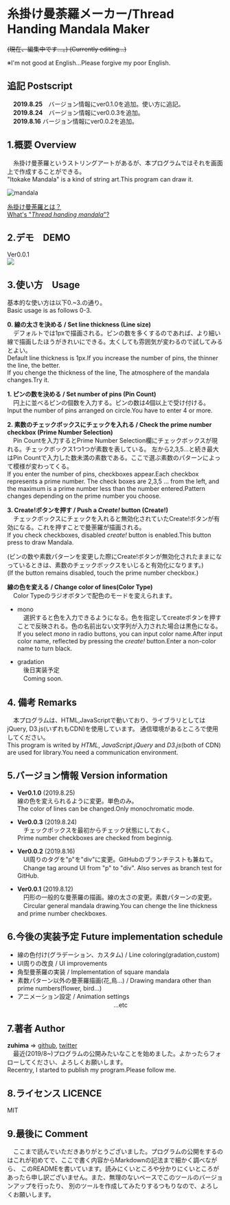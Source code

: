 # 糸掛け曼荼羅メーカー/Thread Handing Mandala Maker

~~(現在、編集中です...。)
(Currently editing...)~~

※I'm not good at English...Please forgive my poor English.

## 追記 Postscript  
　__2019.8.25__　バージョン情報にver0.1.0を追加。使い方に追記。  
　__2019.8.24__　バージョン情報にver0.0.3を追加。  
　__2019.8.16__  バージョン情報にver0.0.2を追加。

## 1.概要 Overview
　糸掛け曼荼羅というストリングアートがあるが、本プログラムではそれを画面上で作成することができる。  
 "Itokake Mandala" is a kind of string art.This program can draw it.

![mandala](https://image.jimcdn.com/app/cms/image/transf/dimension=320x10000:format=jpg/path/s02f156111babe491/image/i6fef9adb67f9fe73/version/1526972599/%E7%B3%B8%E3%81%8B%E3%81%91%E6%9B%BC%E8%8D%BC%E7%BE%85.jpg)


[糸掛け曼荼羅とは？](https://www.itomandala.com/%E7%B3%B8%E3%81%8B%E3%81%91%E6%9B%BC%E8%8D%BC%E7%BE%85%E3%81%A8%E3%81%AF/)  
[What's "_Thread handing mandala_"?](https://www.itomandala.com/%E7%B3%B8%E3%81%8B%E3%81%91%E6%9B%BC%E8%8D%BC%E7%BE%85%E3%81%A8%E3%81%AF/)

## 2.デモ　DEMO  
Ver0.0.1  
![](https://raw.github.com/wiki/zuhima/ItokakeMandala/gif/mandala.gif)

## 3.使い方　Usage
基本的な使い方は以下0.~3.の通り。  
Basic usage is as follows 0-3.

__0. 線の太さを決める / Set line thickness (Line size)__  
　デフォルトでは1pxで描画される。ピンの数を多くするのであれば、より細い線で描画したほうがきれいにできる。太くしても雰囲気が変わるので試してみるとよい。  
 Default line thickness is 1px.If you increase the number of pins, the thinner the line, the better.  
 If you chenge the thickness of the line, The atmosphere of the mandala changes.Try it.

__1. ピンの数を決める / Set number of pins (Pin Count)__  
　円上に並べるピンの個数を入力する。ピンの数は4個以上で受け付ける。  
 Input the number of pins arranged on circle.You have to enter 4 or more.

__2. 素数のチェックボックスにチェックを入れる / Check the prime number checkbox (Prime Number Selection)__  
　Pin Countを入力するとPrime Number Selection欄にチェックボックスが現れる。チェックボックス1つ1つが素数を表している。
左から2,3,5...と続き最大はPin Countで入力した数未満の素数である。ここで選ぶ素数のパターンによって模様が変わってくる。  
If you enter the number of pins, checkboxes appear.Each checkbox represents a prime number.
The check boxes are 2,3,5 ... from the left, and the maximum is a prime number less than the number entered.Pattern changes depending on the prime number you choose.

__3. Create!ボタンを押す / Push a _Create!_ button (Create!)__  
　チェックボックスにチェックを入れると無効化されていたCreate!ボタンが有効になる。これを押すことで曼荼羅が描画される。  
 If you check checkboxes, disabled _create!_ button is enabled.This button press to draw Mandala.

(ピンの数や素数パターンを変更した際にCreate!ボタンが無効化されたままになっているときは、素数のチェックボックスをいじると有効化になります。)  
(If the button remains disabled, touch the prime number checkbox.)

__線の色を変える / Change color of lines(Color Type)__  
　Color Typeのラジオボタンで配色のモードを変えられます。
* mono  
　選択すると色を入力できるようになる。色を指定してcreateボタンを押すことで反映される。色の名前出ない文字列が入力された場合は黒色になる。
 If you select _mono_ in radio buttons, you can input color name.After input color name, reflected by pressing the _create!_ button.Enter a non-color name to turn black.

* gradation  
　後日実装予定  
　Coming soon.

## 4. 備考 Remarks
　本プログラムは、HTML,JavaScriptで動いており、ライブラリとしてはjQuery, D3.js(いずれもCDN)を使用しています。
通信環境があるところで使用してください。  
 This program is writed by _HTML_, _JavaScript_._jQuery_ and _D3.js_(both of CDN) are used for library.You need a communication environment.

## 5.バージョン情報 Version information  
* __Ver0.1.0__ (2019.8.25)  
  線の色を変えられるように変更。単色のみ。  
  The color of lines can be changed.Only monochromatic mode.

* __Ver0.0.3__ (2019.8.24)  
　チェックボックスを最初からチェック状態にしておく。  
  Prime number checkboxes are checked from beginnig.

* __Ver0.0.2__ (2019.8.16)  
　UI周りのタグを"p"を"div"に変更。GitHubのブランチテストも兼ねて。  
　Change tag around UI from "p" to "div". Also serves as branch test for GitHub.

* __Ver0.0.1__ (2019.8.12)  
　円形の一般的な曼荼羅の描画。線の太さの変更。素数パターンの変更。  
　Circular general mandala drawing.You can chenge the line thickness and prime number checkboxes.

## 6.今後の実装予定 Future implementation schedule  
* 線の色付け(グラデーション、カスタム) / Line coloring(gradation,custom)  
* UI周りの改良 / UI improvements  
* 角型曼荼羅の実装 / Implementation of square mandala  
* 素数パターン以外の曼荼羅描画(花,鳥...) / Drawing mandara other than prime numbers(flower, bird...)  
* アニメーション設定 / Animation settings  
　　　　　　　　　　　　　　　　...etc

## 7.著者 Author  
__zuhima__ => [github](https://github.com/zuhima), [twitter](https://twitter.com/hmjnzsm0922/)  
　最近(2019/8~)プログラムの公開みたいなことを始めました。よかったらフォローしてください、よろしくお願いします。  
 Recentry, I started to publish my program.Please follow me.

## 8.ライセンス LICENCE  
MIT

## 9.最後に Comment
　ここまで読んでいただきありがとうございました。プログラムの公開をするのはこれが初めてで、ここで書く内容からMarkdownの記法まで細かく調べながら、
 このREADMEを書いています。読みにくいところや分かりにくいところがあったら申し訳ございません。また、無理のないペースでこのツールのバージョンアップを行ったり、
 別のツールを作成してみたりするつもりなので、よろしくお願いします。  
